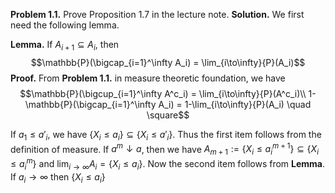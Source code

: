 **Problem 1.1.** Prove Proposition 1.7 in the lecture note.
**Solution.** We first need the following lemma.

**Lemma.** If $A_{i+1} \subseteq A_i$, then 
$$\mathbb{P}(\bigcap_{i=1}^\infty A_i) = \lim_{i\to\infty}{P}(A_i)$$
**Proof.** From **Problem 1.1.** in measure theoretic foundation, we have
$$\mathbb{P}(\bigcup_{i=1}^\infty A^c_i) = \lim_{i\to\infty}{P}(A^c_i)\\
1-\mathbb{P}(\bigcap_{i=1}^\infty A_i) = 1-\lim_{i\to\infty}{P}(A_i) \quad \square$$

If $a_1 \leq a'_i$, we have $\{X_i \leq a_i \} \subseteq \{X_i \leq a'_i\}$. Thus the first item follows from the definition of measure.
If $a^m \downarrow a$, then we have $A_{m+1}:=\{X_i \leq a^{m+1}_i \} \subseteq \{X_i \leq a^m_i\}$ and $\lim_{i\to\infty} A_i = \{X_i \leq a_i\}$. Now the second item follows from **Lemma**.
If $a_i \to \infty$ then $\{X_i \leq a_i\}$
<!--stackedit_data:
eyJoaXN0b3J5IjpbLTQ4ODY0OTMyLC0yNTc2NTUxODZdfQ==
-->